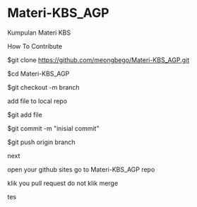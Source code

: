 Materi-KBS_AGP
==============

Kumpulan Materi KBS

How To Contribute

$git clone https://github.com/meongbego/Materi-KBS_AGP.git

$cd Materi-KBS_AGP

$git checkout -m branch

add file to local repo

$git add file

$git commit -m "inisial commit"

$git push origin branch

next

open your github sites go to Materi-KBS_AGP repo

klik you pull request do not klik merge

tes
